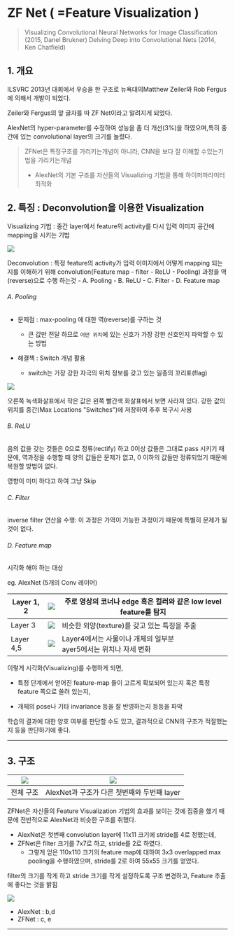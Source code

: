 # ZF Net ( =Feature Visualization )

> Visualizing Convolutional Neural Networks for Image Classification (2015, Danel Brukner)
> Delving Deep into Convolutional Nets (2014, Ken Chatfield)

## 1. 개요 

ILSVRC 2013년 대회에서 우승을 한 구조로 뉴욕대의Matthew Zeiler와 Rob Fergus에 의해서 개발이 되었다.

Zeiler와 Fergus의 앞 글자를 따 ZF Net이라고 알려지게 되었다.

AlexNet의 hyper-parameter를 수정하여 성능을 좀 더 개선(3%)을 하였으며,특히 중간에 있는 convolutional layer의 크기를 늘렸다.

> ZFNet은 특정구조를 가리키는개념이 아니라, CNN을 보다 잘 이해할 수있는기법을 가리키는개념
> -  AlexNet의 기본 구조를 자신들의 Visualizing 기법을 통해 하이퍼파라미터 최적화 


## 2. 특징 : Deconvolution을 이용한 Visualization


Visualizing 기법 : 중간 layer에서 feature의 activity를 다시 입력 이미지 공간에 mapping을 시키는 기법

![](http://i.imgur.com/ep9d371.png)   

Deconvolution : 특정 feature의 activity가 입력 이미지에서 어떻게 mapping 되는지를 이해하기 위해 convolution(Feature map - filter - ReLU - Pooling) 과정을 역(reverse)으로 수행 하는것 
    - A. Pooling 
    - B. ReLU 
    - C. Filter 
    - D. Feature map 
    
###### A. Pooling 
                
- 문제점 : max-pooling 에 대한 역(reverse)를 구하는 것
    - 큰 값만 전달 하므로 `어떤 위치`에 있는 신호가 가장 강한 신호인지 파악할 수 있는 방법

- 해결책 : Switch 개념 활용 
    - switch는 가장 강한 자극의 위치 정보를 갖고 있는 일종의 꼬리표(flag)

![](http://i.imgur.com/4sN1FTB.png)

오른쪽 녹색화살표에서 작은 값은 왼쪽 빨간색 화살표에서 보면 사라져 있다. 
강한 값의 위치를 중간(Max Locations "Switches")에 저장하여 추후 복구시 사용 

###### B. ReLU 

음의 값을 갖는 것들은 0으로 정류(rectify) 하고 0이상 값들은 그대로 pass  시키기 때문에, 역과정을 수행할 때 양의 값들은 문제가 없고, 0 이하의 값들만 정류되었기 때문에 복원할 방법이 없다.

영향이 미미 하다고 하여 그냥 Skip 

###### C. Filter 

inverse filter 연산을 수행: 이 과정은 가역이 가능한 과정이기 때문에 특별히 문제가 될 것이 없다.


###### D. Feature map

시각화 해야 하는 대상 

eg. AlexNet (5개의 Conv 레이어) 

|Layer 1, 2|![](http://i.imgur.com/ZrE4ScP.png)|주로 영상의 코너나 edge 혹은 컬러와 같은 low level feature를 탐지|
|-|-|-|
|Layer 3|![](http://i.imgur.com/uiKqBgN.png)|비슷한 외양(texture)를 갖고 있는 특징을 추출|
|Layer 4,5|![](http://i.imgur.com/ygfdhAO.png)|Layer4에서는 사물이나 개체의 일부분<br>ayer5에서는 위치나 자세 변화|

이렇게 시각화(Visualizing)를 수행하게 되면,

- 특정 단계에서 얻어진 feature-map 들이 고르게 확보되어 있는지 혹은 특정 feature 쪽으로 쏠려 있는지,

- 개체의 pose나 기타 invariance 등을 잘 반영하는지 등등을 파악

학습의 결과에 대한 양호 여부를 판단할 수도 있고, 결과적으로 CNN의 구조가 적절했는지 등을 판단하기에 좋다.

---

## 3. 구조 

|![](http://i.imgur.com/kw4nAJl.png)|![](http://i.imgur.com/wQ4jGr0.png)|
|-|-|
|전체 구조 | AlexNet과 구조가 다른 첫번째와 두번째 layer|
ZFNet은 자신들의 Feature Visualization 기법의 효과를 보이는 것에 집중을 했기 때문에 전반적으로 AlexNet과 비슷한 구조를 취했다.
- AlexNet은 첫번째 convolution layer에 11x11 크기에 stride를 4로 정했는데,
- ZFNet은 filter 크기를 7x7로 하고, stride를 2로 하였다.
    - 그렇게 얻은 110x110 크기의 feature map에 대하여 3x3 overlapped max pooling을 수행하였으며, stride를 2로 하여 55x55 크기를 얻었다.

filter의 크기를 작게 하고 stride 크기를 작게 설정하도록 구조 변경하고, Feature 추출에 좋다는 것을 밝힘 

![](http://i.imgur.com/a85992r.png)
- AlexNet : b,d
- ZFNet : c, e




--- 
